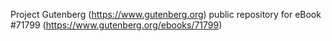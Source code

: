 Project Gutenberg (https://www.gutenberg.org) public repository
for eBook #71799 (https://www.gutenberg.org/ebooks/71799)

